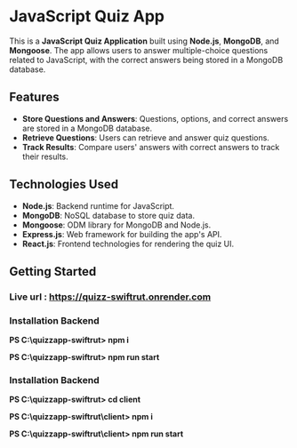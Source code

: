 # JavaScript Quiz App

This is a **JavaScript Quiz Application** built using **Node.js**, **MongoDB**, and **Mongoose**. The app allows users to answer multiple-choice questions related to JavaScript, with the correct answers being stored in a MongoDB database.

## Features

- **Store Questions and Answers**: Questions, options, and correct answers are stored in a MongoDB database.
- **Retrieve Questions**: Users can retrieve and answer quiz questions.
- **Track Results**: Compare users' answers with correct answers to track their results.

## Technologies Used

- **Node.js**: Backend runtime for JavaScript.
- **MongoDB**: NoSQL database to store quiz data.
- **Mongoose**: ODM library for MongoDB and Node.js.
- **Express.js**: Web framework for building the app's API.
- **React.js**: Frontend technologies for rendering the quiz UI.

## Getting Started

### Live url : https://quizz-swiftrut.onrender.com


### Installation  Backend

**PS C:\quizzapp-swiftrut> npm i**

**PS C:\quizzapp-swiftrut> npm run start**


### Installation  Backend

**PS C:\quizzapp-swiftrut> cd client**

**PS C:\quizzapp-swiftrut\client> npm i**

**PS C:\quizzapp-swiftrut\client> npm run start**



